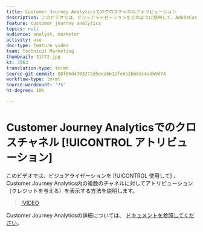 ```yaml
---
title: Customer Journey Analyticsでのクロスチャネルアトリビューション
description: このビデオでは、ビジュアライゼーションをどのように使用して、AdobeCustomer Journey Analyticsのチャネル間でアトリビューション（クレジットを与える）を示すかを説明します。
feature: customer journey analytics
topics: null
audience: analyst, marketer
activity: use
doc-type: feature video
team: Technical Marketing
thumbnail: 31772.jpg
kt: 3963
translation-type: tm+mt
source-git-commit: 08f06d4703272d5eeab612fe6b2bb6dc4adb9d74
workflow-type: tm+mt
source-wordcount: '75'
ht-degree: 10%

---
```



# Customer Journey Analyticsでのクロスチャネル [!UICONTROL アトリビューション]

このビデオでは、ビジュアライゼーションを [!UICONTROL 使用して] 、Customer Journey Analytics内の複数のチャネルに対してアトリビューション  （クレジットを与える）を表示する方法を説明します。

>[!VIDEO](https://video.tv.adobe.com/v/31772/?quality=12)

Customer Journey Analyticsの詳細については、 [ドキュメントを参照してください](https://docs.adobe.com/content/help/ja-JP/analytics-platform/using/cja-landing.html)。
